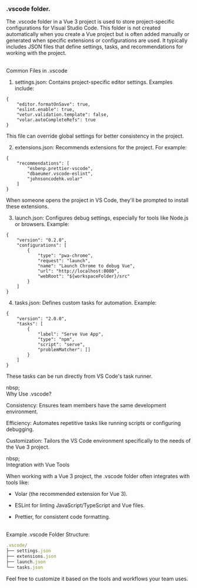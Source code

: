 ### .vscode folder.


The .vscode folder in a Vue 3 project is used to store project-specific configurations for Visual Studio Code. This folder is not created automatically when you create a Vue project but is often added manually or generated when specific extensions or configurations are used. It typically includes JSON files that define settings, tasks, and recommendations for working with the project.

&nbsp;<br>
Common Files in .vscode

1. settings.json: Contains project-specific editor settings. Examples include:

```
{
    "editor.formatOnSave": true,
    "eslint.enable": true,
    "vetur.validation.template": false,
    "volar.autoCompleteRefs": true
}
```

This file can override global settings for better consistency in the project.


2. extensions.json: Recommends extensions for the project. For example:

```
{
    "recommendations": [
        "esbenp.prettier-vscode",
        "dbaeumer.vscode-eslint",
        "johnsoncodehk.volar"
    ]
}
```

When someone opens the project in VS Code, they'll be prompted to install these extensions.


3. launch.json: Configures debug settings, especially for tools like Node.js or browsers. Example:

```
{
    "version": "0.2.0",
    "configurations": [
        {
            "type": "pwa-chrome",
            "request": "launch",
            "name": "Launch Chrome to debug Vue",
            "url": "http://localhost:8080",
            "webRoot": "${workspaceFolder}/src"
        }
    ]
}
```


4. tasks.json: Defines custom tasks for automation. Example:

```
{
    "version": "2.0.0",
    "tasks": [
        {
            "label": "Serve Vue App",
            "type": "npm",
            "script": "serve",
            "problemMatcher": []
        }
    ]
}
```

These tasks can be run directly from VS Code's task runner.


nbsp;<br>
Why Use .vscode?

Consistency: Ensures team members have the same development environment.

Efficiency: Automates repetitive tasks like running scripts or configuring debugging.

Customization: Tailors the VS Code environment specifically to the needs of the Vue 3 project.


nbsp;<br>
Integration with Vue Tools

When working with a Vue 3 project, the .vscode folder often integrates with tools like:

- Volar (the recommended extension for Vue 3).

- ESLint for linting JavaScript/TypeScript and Vue files.

- Prettier, for consistent code formatting.

&nbsp;<br>
Example .vscode Folder Structure:

``` js
.vscode/
├── settings.json
├── extensions.json
├── launch.json
└── tasks.json
```

Feel free to customize it based on the tools and workflows your team uses.

